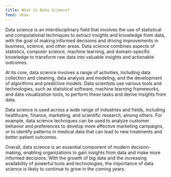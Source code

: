 ```yaml
---
title: What is Data Science?
feed: show
---
```

Data science is an interdisciplinary field that involves the use of statistical and computational techniques to extract insights and knowledge from data, with the goal of making informed decisions and driving improvements in business, science, and other areas. Data science combines aspects of statistics, computer science, machine learning, and domain-specific knowledge to transform raw data into valuable insights and actionable outcomes.

At its core, data science involves a range of activities, including data collection and cleaning, data analysis and modeling, and the development of algorithms and predictive models. Data scientists use various tools and technologies, such as statistical software, machine learning frameworks, and data visualization tools, to perform these tasks and derive insights from data.

Data science is used across a wide range of industries and fields, including healthcare, finance, marketing, and scientific research, among others. For example, data science techniques can be used to analyze customer behavior and preferences to develop more effective marketing campaigns, or to identify patterns in medical data that can lead to new treatments and better patient outcomes.

Overall, data science is an essential component of modern decision-making, enabling organizations to gain insights from data and make more informed decisions. With the growth of big data and the increasing availability of powerful tools and technologies, the importance of data science is likely to continue to grow in the coming years.